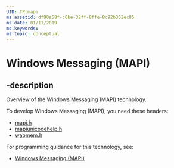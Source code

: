 ```yaml
---
UID: TP:mapi
ms.assetid: df90a58f-c6be-32ff-8ffe-8c92b362ec85
ms.date: 01/11/2019
ms.keywords: 
ms.topic: conceptual
---
```


# Windows Messaging (MAPI)

## -description

Overview of the Windows Messaging (MAPI) technology.

To develop Windows Messaging (MAPI), you need these headers:

 * [mapi.h](../mapi/index.md)
 * [mapiunicodehelp.h](../mapiunicodehelp/index.md)
 * [wabmem.h](../wabmem/index.md)

For programming guidance for this technology, see:
* [Windows Messaging (MAPI)](/windows/desktop/windowsmapi)

